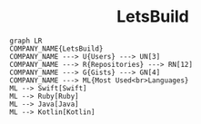 <h1 align="center">LetsBuild</h1>

```mermaid
graph LR
COMPANY_NAME{LetsBuild}
COMPANY_NAME ---> U{Users} ---> UN[3]
COMPANY_NAME ---> R{Repositories} ---> RN[12]
COMPANY_NAME ---> G{Gists} ---> GN[4]
COMPANY_NAME ---> ML{Most Used<br>Languages}
ML --> Swift[Swift]
ML --> Ruby[Ruby]
ML --> Java[Java]
ML --> Kotlin[Kotlin]
```
